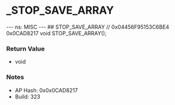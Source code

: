 # _STOP_SAVE_ARRAY

--- ns: MISC --- ## STOP_SAVE_ARRAY  // 0x04456F95153C6BE4 0x0CAD8217 void STOP_SAVE_ARRAY();

### Return Value
* void

### Notes
* AP Hash: 0x0x0CAD8217
* Build: 323

